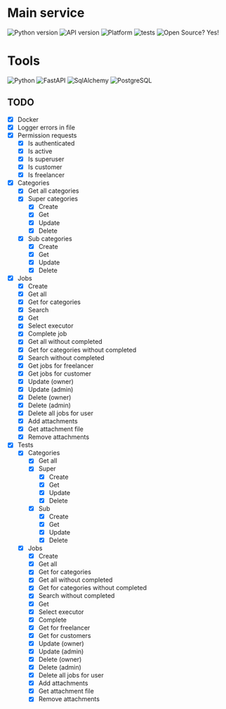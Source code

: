 # Main service

![Python version](https://img.shields.io/badge/python-3.9.5-green)
![API version](https://img.shields.io/badge/API-v0.4.0-orange)
![Platform](https://img.shields.io/badge/os-linux_ubuntu-red)
![tests](https://img.shields.io/badge/tests-passing-success)
![Open Source? Yes!](https://badgen.net/badge/Open%20Source%20%3F/Yes%21/blue?icon=github)

# Tools
![Python](https://img.shields.io/badge/Python-3776AB?style=for-the-badge&logo=python&logoColor=white)
![FastAPI](https://img.shields.io/badge/fastapi-109989?style=for-the-badge&logo=FASTAPI&logoColor=white)
![SqlAlchemy](https://img.shields.io/badge/-SqlAlchemy-FCA121?style=for-the-badge&logo=SqlAlchemy)
![PostgreSQL](https://img.shields.io/badge/PostgreSQL-316192?style=for-the-badge&logo=postgresql&logoColor=white)

## TODO

- [x] Docker
- [x] Logger errors in file
- [x] Permission requests
  - [x] Is authenticated
  - [x] Is active
  - [x] Is superuser
  - [x] Is customer
  - [x] Is freelancer
- [x] Categories
  - [x] Get all categories
  - [x] Super categories
    - [x] Create
    - [x] Get
    - [x] Update
    - [x] Delete
  - [x] Sub categories
    - [x] Create
    - [x] Get
    - [x] Update
    - [x] Delete
- [x] Jobs
  - [x] Create
  - [x] Get all
  - [x] Get for categories
  - [x] Search
  - [x] Get
  - [x] Select executor
  - [x] Complete job
  - [x] Get all without completed
  - [x] Get for categories without completed
  - [x] Search without completed
  - [x] Get jobs for freelancer
  - [x] Get jobs for customer
  - [x] Update (owner)
  - [x] Update (admin)
  - [x] Delete (owner)
  - [x] Delete (admin)
  - [x] Delete all jobs for user
  - [x] Add attachments
  - [x] Get attachment file
  - [x] Remove attachments
- [x] Tests
  - [x] Categories
    - [x] Get all
    - [x] Super
      - [x] Create
      - [x] Get
      - [x] Update
      - [x] Delete
    - [x] Sub
      - [x] Create
      - [x] Get
      - [x] Update
      - [x] Delete
  - [x] Jobs
    - [x] Create
    - [x] Get all
    - [x] Get for categories
    - [x] Get all without completed
    - [x] Get for categories without completed
    - [x] Search without completed
    - [x] Get
    - [x] Select executor
    - [x] Complete
    - [x] Get for freelancer
    - [x] Get for customers
    - [x] Update (owner)
    - [x] Update (admin)
    - [x] Delete (owner)
    - [x] Delete (admin)
    - [x] Delete all jobs for user
    - [x] Add attachments
    - [x] Get attachment file
    - [x] Remove attachments
